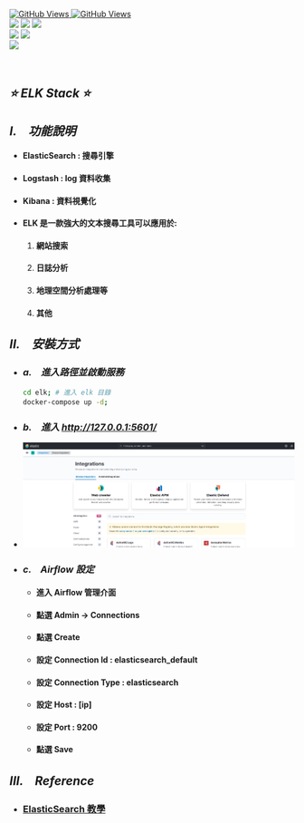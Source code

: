 <a href='https://github.com/dl-jack-123/CAED'><img alt='GitHub Views' src='https://views.whatilearened.today/views/github/dl-jack-123/CAED.svg'> 
<a href='https://github.com/dl-jack-123/CAED'><img alt='GitHub Views' src='https://img.shields.io/badge/dynamic/json?color=success&label=Clone&query=count_total&url=https://gist.githubusercontent.com/dl-jack-123/04f0f768feebd9f972d884fd1aae2114/raw/CAED_clone.json&logo=github](https://github.com/Junwu0615/How-To-Use-Clone-Shields'> <br> 
[![](https://img.shields.io/badge/Project-Apache_Airflow-blue.svg?style=plastic)](https://github.com/dl-jack-123/CAED) 
[![](https://img.shields.io/badge/Project-Docker-blue.svg?style=plastic)](https://github.com/dl-jack-123/CAED) 
[![](https://img.shields.io/badge/Project-Crawler-blue.svg?style=plastic)](https://github.com/dl-jack-123/CAED) <br>
[![](https://img.shields.io/badge/Language-Python_3.12.0-blue.svg?style=plastic)](https://www.python.org/) 
[![](https://img.shields.io/badge/Operating_System-Windows_10-blue.svg?style=plastic)](https://www.microsoft.com/zh-tw/software-download/windows10) <br>
[![](https://img.shields.io/badge/Database-PostgreSQL-yellow.svg?style=plastic)](https://github.com/dl-jack-123/CAED) 

<br>

## *⭐ ELK Stack ⭐*

## *I.　功能說明*
- #### ElasticSearch : 搜尋引擎
- #### Logstash : log 資料收集
- #### Kibana : 資料視覺化
- #### ELK 是一款強大的文本搜尋工具可以應用於:
  1. #### 網站搜索
  2. #### 日誌分析
  3. #### 地理空間分析處理等
  4. #### 其他

## *II.　安裝方式*
- ### *a.　進入路徑並啟動服務*
    ```bash
    cd elk; # 進入 elk 目錄
    docker-compose up -d;
    ```

- ### *b.　進入 http://127.0.0.1:5601/*
- ![png](../sample/elastic_home.png)

- ### *c.　Airflow 設定*
  - #### 進入 Airflow 管理介面
  - #### 點選 Admin -> Connections
  - #### 點選 Create
  - #### 設定 Connection Id : elasticsearch_default
  - #### 設定 Connection Type : elasticsearch
  - #### 設定 Host : [ip]
  - #### 設定 Port : 9200
  - #### 點選 Save


## *III.　Reference*
-  ### [ElasticSearch 教學](https://gary840227.medium.com/elasticsearch-%E6%95%99%E5%AD%B8-fdbb9fdf3225)